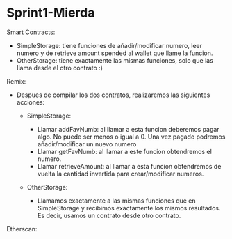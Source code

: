 # Sprint1-Mierda

Smart Contracts:

- SimpleStorage: tiene funciones de añadir/modificar numero, leer numero y de retrieve amount spended al wallet que llame la funcion.
- OtherStorage: tiene exactamente las mismas funciones, solo que las llama desde el otro contrato :)


Remix: 
- Despues de compilar los dos contratos, realizaremos las siguientes acciones:


  -  SimpleStorage:
 
  
     -  Llamar addFavNumb: al llamar a esta funcion deberemos pagar algo. No puede ser menos o igual a 0. Una vez pagado podremos añadir/modificar un nuevo numero
     -  Llamar getFavNumb: al llamar a este funcion obtendremos el numero.
     -  Llamar retrieveAmount: al llamar a esta funcion obtendremos de vuelta la cantidad invertida para crear/modificar numeros.
   
  
  - OtherStorage:
    
    - Llamamos exactamente a las mismas funciones que en SimpleStorage y recibimos exactamente los mismos resultados. Es decir, usamos un contrato desde otro contrato.
   

Etherscan: 

   


